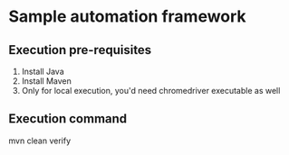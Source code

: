 # Sample automation framework

Execution pre-requisites
----------------------------------

1. Install Java
2. Install Maven
3. Only for local execution, you'd need chromedriver executable as well 


Execution command
----------------------------------

mvn clean verify 
